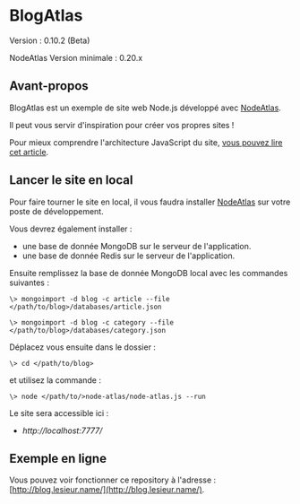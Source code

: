 # BlogAtlas #

Version : 0.10.2 (Beta)

NodeAtlas Version minimale : 0.20.x





## Avant-propos ##

BlogAtlas est un exemple de site web Node.js développé avec [NodeAtlas](http://haeresis.github.io/NodeAtlas/).

Il peut vous servir d'inspiration pour créer vos propres sites !

Pour mieux comprendre l'architecture JavaScript du site, [vous pouvez lire cet article](http://blog.lesieur.name/structurer-le-javascript-de-son-site-avec-ou-sans-framework/).





## Lancer le site en local ##

Pour faire tourner le site en local, il vous faudra installer [NodeAtlas](http://haeresis.github.io/NodeAtlas/) sur votre poste de développement.

Vous devrez également installer :
- une base de donnée MongoDB sur le serveur de l'application.
- une base de donnée Redis sur le serveur de l'application.

Ensuite remplissez la base de donnée MongoDB local avec les commandes suivantes :

```
\> mongoimport -d blog -c article --file </path/to/blog>/databases/article.json
```

```
\> mongoimport -d blog -c category --file </path/to/blog>/databases/category.json
```

Déplacez vous ensuite dans le dossier :


```
\> cd </path/to/blog>
```

et utilisez la commande :

```
\> node </path/to/>node-atlas/node-atlas.js --run
```

Le site sera accessible ici :

- *http://localhost:7777/*





## Exemple en ligne ##

Vous pouvez voir fonctionner ce repository à l'adresse : [http://blog.lesieur.name/](http://blog.lesieur.name/).